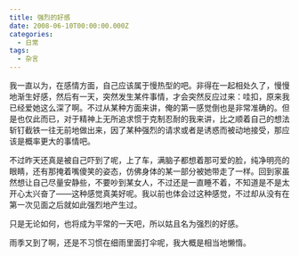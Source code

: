 ```yaml
---
title: 强烈的好感
date: 2008-06-10T00:00:00.000Z
categories:
  - 日常
tags:
  - 杂言
---
```


我一直以为，在感情方面，自己应该属于慢热型的吧。非得在一起相处久了，慢慢地渐生好感，然后有一天，突然发生某件事情，才会突然反应过来：哇扣，原来我已经爱她这么深了啊。不过从某种方面来讲，俺的第一感觉倒也是非常准确的。但是也仅此而已，对于精神上无所追求惯于克制忍耐的我来讲，比之顺着自己的想法斩钉截铁一往无前地做出来，因了某种强烈的请求或者是诱惑而被动地接受，那应该是概率更大的事情吧。

不过昨天还真是被自己吓到了呢，上了车，满脑子都想着那可爱的脸，纯净明亮的眼睛，还有那掩着嘴傻笑的姿态，仿佛身体的某一部分被她带走了一样。回到家虽然想让自己尽量安静些，不要吵到某女人，不过还是一直睡不着，不知道是不是太开心太兴奋了——这种感觉真美好呢。我以前也体会过这种感觉，不过却从没有在第一次见面之后就如此强烈地产生过。

只是无论如何，也将成为平常的一天吧，所以姑且名为强烈的好感。

雨季又到了啊，还是不习惯在细雨里面打伞呢，我大概是相当地懒惰。
